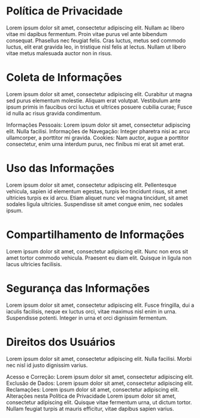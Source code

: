 <h1 class="text-xl font-bold leading-tight tracking-tight text-gray-900 md:text-2xl dark:text-white">
    Política de Privacidade
</h1>

<p class="text-sm font-medium text-gray-500 dark:text-gray-400">
    Lorem ipsum dolor sit amet, consectetur adipiscing elit. Nullam ac libero vitae mi dapibus fermentum. Proin vitae purus vel ante bibendum consequat. Phasellus nec feugiat felis. Cras luctus, metus sed commodo luctus, elit erat gravida leo, in tristique nisl felis at lectus. Nullam ut libero vitae metus malesuada auctor non in risus.
</p>

<h1 class="text-xl font-bold leading-tight tracking-tight text-gray-900 md:text-2xl dark:text-white">
    Coleta de Informações
</h1>

<p class="text-sm font-medium text-gray-500 dark:text-gray-400">
    Lorem ipsum dolor sit amet, consectetur adipiscing elit. Curabitur ut magna sed purus elementum molestie. Aliquam erat volutpat. Vestibulum ante ipsum primis in faucibus orci luctus et ultrices posuere cubilia curae; Fusce id nulla ac risus gravida condimentum.
</p>

<p class="text-sm font-medium text-gray-500 dark:text-gray-400">
    Informações Pessoais: Lorem ipsum dolor sit amet, consectetur adipiscing elit. Nulla facilisi.
    Informações de Navegação: Integer pharetra nisi ac arcu ullamcorper, a porttitor mi gravida.
    Cookies: Nam auctor, augue a porttitor consectetur, enim urna interdum purus, nec finibus mi erat sit amet erat.
</p>

<h1 class="text-xl font-bold leading-tight tracking-tight text-gray-900 md:text-2xl dark:text-white">
    Uso das Informações
</h1>

<p class="text-sm font-medium text-gray-500 dark:text-gray-400">
    Lorem ipsum dolor sit amet, consectetur adipiscing elit. Pellentesque vehicula, sapien id elementum egestas, turpis leo tincidunt risus, sit amet ultricies turpis ex id arcu. Etiam aliquet nunc vel magna tincidunt, sit amet sodales ligula ultricies. Suspendisse sit amet congue enim, nec sodales ipsum.
</p>

<h1 class="text-xl font-bold leading-tight tracking-tight text-gray-900 md:text-2xl dark:text-white">
    Compartilhamento de Informações
</h1>

<p class="text-sm font-medium text-gray-500 dark:text-gray-400">
    Lorem ipsum dolor sit amet, consectetur adipiscing elit. Nunc non eros sit amet tortor commodo vehicula. Praesent eu diam elit. Quisque in ligula non lacus ultricies facilisis.
</p>

<h1 class="text-xl font-bold leading-tight tracking-tight text-gray-900 md:text-2xl dark:text-white">
    Segurança das Informações
</h1>

<p class="text-sm font-medium text-gray-500 dark:text-gray-400">
    Lorem ipsum dolor sit amet, consectetur adipiscing elit. Fusce fringilla, dui a iaculis facilisis, neque ex luctus orci, vitae maximus nisl enim in urna. Suspendisse potenti. Integer in urna et orci dignissim fermentum.
</p>

<h1 class="text-xl font-bold leading-tight tracking-tight text-gray-900 md:text-2xl dark:text-white">
    Direitos dos Usuários
</h1>

<p class="text-sm font-medium text-gray-500 dark:text-gray-400">
    Lorem ipsum dolor sit amet, consectetur adipiscing elit. Nulla facilisi. Morbi nec nisl id justo dignissim varius.
</p>

<p class="text-sm font-medium text-gray-500 dark:text-gray-400">
    Acesso e Correção: Lorem ipsum dolor sit amet, consectetur adipiscing elit.
    Exclusão de Dados: Lorem ipsum dolor sit amet, consectetur adipiscing elit.
    Reclamações: Lorem ipsum dolor sit amet, consectetur adipiscing elit.
    Alterações nesta Política de Privacidade
    Lorem ipsum dolor sit amet, consectetur adipiscing elit. Quisque vitae fermentum urna, ut dictum tortor. Nullam feugiat turpis at mauris efficitur, vitae dapibus sapien varius.
</p>